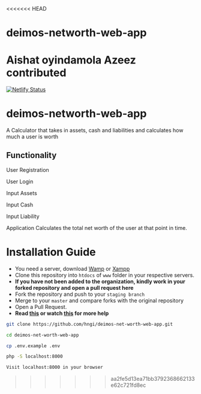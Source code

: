 <<<<<<< HEAD
# deimos-networth-web-app

Aishat oyindamola Azeez contributed
=======
[![Netlify Status](https://api.netlify.com/api/v1/badges/f9c2ad84-b2da-4231-9ace-19b0565c8308/deploy-status)](https://app.netlify.com/sites/deimos-networth/deploys)


# deimos-networth-web-app
A Calculator that takes in assets, cash and liabilities and calculates how much a user is worth

## Functionality
User Registration

User Login

Input Assets

Input Cash

Input Liability

Application Calculates the total net worth of the user at that point in time.


# Installation Guide

- You need a server, download [Wamp](http://www.wampserver.com/en/) or [Xampp](https://www.apachefriends.org/index.html)
- Clone this repository into `htdocs` of `www` folder in your respective servers. <br>
- **If you have not been added to the organization, kindly work in your forked repository and open a pull request here** <br>
- Fork the repository and push to your `staging branch`
- Merge to your `master` and compare forks with the original repository
- Open a Pull Request.
- **Read [this](https://help.github.com/en/articles/creating-a-pull-request-from-a-fork) or watch [this](https://www.youtube.com/watch?v=G1I3HF4YWEw) for more help**

```bash
git clone https://github.com/hngi/deimos-net-worth-web-app.git
```

```bash
cd deimos-net-worth-web-app
```

```bash
cp .env.example .env
```

```bash
php -S localhost:8000
```

```bash
Visit localhost:8000 in your browser
```
>>>>>>> aa2fe5d13ea71bb3792368662133e62c721fd8ec

